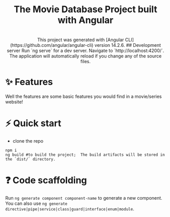 <h1 align="center"> The Movie Database Project built with Angular </h1> 
<div align="center">
<br/>
This project was generated with [Angular CLI](https://github.com/angular/angular-cli) version 14.2.6.
## Development server
Run `ng serve` for a dev server. Navigate to `http://localhost:4200/`. The application will automatically reload if you change any of the source files.
</div>

# ✨ Features
Well the features are some basic features you would find in a movie/series website!

# ⚡️ Quick start
- clone the repo

```
npm i
ng build #to build the project;  The build artifacts will be stored in the `dist/` directory.
```

# ❓ Code scaffolding

Run `ng generate component component-name` to generate a new component. You can also use `ng generate directive|pipe|service|class|guard|interface|enum|module`.
